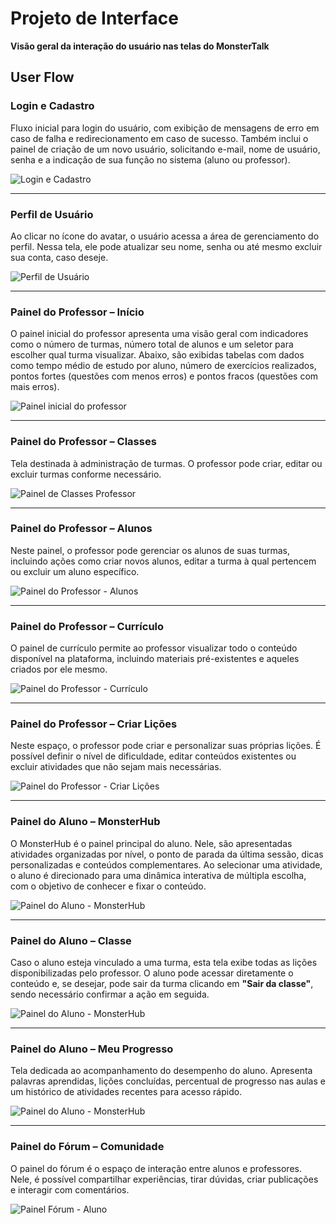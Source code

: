 # Projeto de Interface  
**Visão geral da interação do usuário nas telas do MonsterTalk**

## User Flow

### Login e Cadastro  
Fluxo inicial para login do usuário, com exibição de mensagens de erro em caso de falha e redirecionamento em caso de sucesso. Também inclui o painel de criação de um novo usuário, solicitando e-mail, nome de usuário, senha e a indicação de sua função no sistema (aluno ou professor).

![Login e Cadastro](img/Userflow/userflow-login-cadastro.png)

---

### Perfil de Usuário  
Ao clicar no ícone do avatar, o usuário acessa a área de gerenciamento do perfil. Nessa tela, ele pode atualizar seu nome, senha ou até mesmo excluir sua conta, caso deseje.

![Perfil de Usuário](img/Userflow/Perfil%20de%20Usuario.png)

---

### Painel do Professor – Início  
O painel inicial do professor apresenta uma visão geral com indicadores como o número de turmas, número total de alunos e um seletor para escolher qual turma visualizar. Abaixo, são exibidas tabelas com dados como tempo médio de estudo por aluno, número de exercícios realizados, pontos fortes (questões com menos erros) e pontos fracos (questões com mais erros).

![Painel inicial do professor](img/Userflow/Painel%20%20Professor.png)

---

### Painel do Professor – Classes  
Tela destinada à administração de turmas. O professor pode criar, editar ou excluir turmas conforme necessário.

![Painel de Classes Professor](img/Userflow/Painel%20de%20Classes%20Professor.png)

---

### Painel do Professor – Alunos  
Neste painel, o professor pode gerenciar os alunos de suas turmas, incluindo ações como criar novos alunos, editar a turma à qual pertencem ou excluir um aluno específico.

![Painel do Professor - Alunos](img/Userflow/Painel%20de%20Professor%20-%20Alunos.png)

---

### Painel do Professor – Currículo  
O painel de currículo permite ao professor visualizar todo o conteúdo disponível na plataforma, incluindo materiais pré-existentes e aqueles criados por ele mesmo.

![Painel do Professor - Currículo](img/Userflow/Painel%20do%20Professor%20-%20Curriculo.png)

---

### Painel do Professor – Criar Lições  
Neste espaço, o professor pode criar e personalizar suas próprias lições. É possível definir o nível de dificuldade, editar conteúdos existentes ou excluir atividades que não sejam mais necessárias.

![Painel do Professor - Criar Lições](img/Userflow/Painel%20do%20professor%20criar%20licoes.png)

---

### Painel do Aluno – MonsterHub  
O MonsterHub é o painel principal do aluno. Nele, são apresentadas atividades organizadas por nível, o ponto de parada da última sessão, dicas personalizadas e conteúdos complementares. Ao selecionar uma atividade, o aluno é direcionado para uma dinâmica interativa de múltipla escolha, com o objetivo de conhecer e fixar o conteúdo.

![Painel do Aluno - MonsterHub](img/Userflow/Painel%20do%20Aluno%20-%20MonsterHub.png)

---

### Painel do Aluno – Classe  
Caso o aluno esteja vinculado a uma turma, esta tela exibe todas as lições disponibilizadas pelo professor. O aluno pode acessar diretamente o conteúdo e, se desejar, pode sair da turma clicando em **"Sair da classe"**, sendo necessário confirmar a ação em seguida.

![Painel do Aluno - MonsterHub](img/Userflow/Painel%20classe%20aluno.png)

---

### Painel do Aluno – Meu Progresso  
Tela dedicada ao acompanhamento do desempenho do aluno. Apresenta palavras aprendidas, lições concluídas, percentual de progresso nas aulas e um histórico de atividades recentes para acesso rápido.

![Painel do Aluno - MonsterHub](img/Userflow/Painel%20de%20progresso%20aluno.png)

---

### Painel do Fórum – Comunidade  
O painel do fórum é o espaço de interação entre alunos e professores. Nele, é possível compartilhar experiências, tirar dúvidas, criar publicações e interagir com comentários.

![Painel Fórum - Aluno](img/Userflow/%20Painel%20forum%20-%20Aluno.png)
